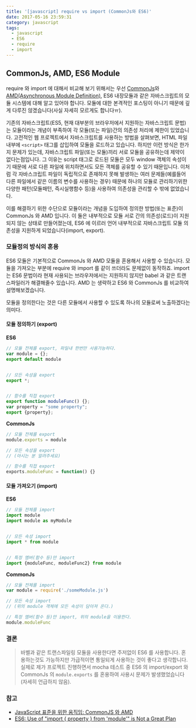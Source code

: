 ```yaml
---
title: '[javascript] require vs import (CommonJs와 ES6)'
date: 2017-05-16 23:59:31
category: javascript
tags:
  - javascript
  - ES6
  - require
  - import
---
```


## CommonJs, AMD, ES6 Module

require 와 import 에 대해서 비교해 보기 위해서는 우선 [CommonJs](http://www.commonjs.org/)와 [AMD(Asynchronous Module Definition)](https://github.com/amdjs/amdjs-api/wiki/AMD), ES6 내장모듈과 같은 자바스크립트의 모듈 시스템에 대해 알고 있어야 합니다. 모듈에 대한 본격적인 포스팅이 아니기 때문에 깊게 다루진 않겠습니다(사실 자세히 모르게도 합니다ㅠ).

기존의 자바스크립트(ES5, 현재 대부분의 브라우저에서 지원하는 자바스크립트 문법)는 모듈이라는 개념이 부족하여 각 모듈(또는 파일)간의 의존성 처리에 제한이 있었습니다. 고전적인 웹 프로젝트에서 자바스크립트를 사용하는 방법을 살펴보면, HTML 파일내부에 `<script>` 태그를 삽입하여 모듈을 로드하고 있습니다. 하지만 이런 방식은 한가지 문제가 있는데, 자바스크립트 파일(또는 모듈)끼리 서로 모듈을 공유하는데 제약이 없다는점입니다. 그 이유는 script 태그로 로드된 모듈은 모두 window 객체의 속성이기 때문에 서로 다른 파일에 위치하면서도 모든 객체를 공유할 수 있기 때문입니다. 이처럼 각 자바스크립트 파일이 독립적으로 존재하지 못해 발생하는 여러 문제들(예를들어 다른 파일에서 같은 이름의 변수를 사용하는 경우) 때문에 하나의 모듈로 관리하기위한 다양한 패턴(모듈패턴, 즉시실행함수 등)을 사용하여 의존성을 관리할 수 밖에 없었습니다.

이를 해결하기 위한 수단으로 모듈이라는 개념을 도입하여 정의한 방법(또는 표준)이 CommonJs 와 AMD 입니다. 이 둘은 내부적으로 모듈 서로 간의 의존성(로드)이 지원되지 않는 상태로 만들어졌는데, ES6 에 이르러 언어 내부적으로 자바스크립트 모듈 의존성을 지원하게 되었습니다(import, export).

### 모듈정의 방식의 혼용

ES6 모듈은 기본적으로 CommonJs 와 AMD 모듈을 혼용해서 사용할 수 있습니다. 모듈을 가져오는 부분에 require 와 import 를 같이 쓰더라도 문제없이 동작하죠. import 는 ES6 문법이라 현재 사용되는 브라우저에서는 지원하지 않지만 babel 과 같은 트랜스파일러가 해결해줄수 있습니다. AMD 는 생략하고 ES6 와 CommonJs 를 비교하여 설명해보겠습니다.

모듈을 정의한다는 것은 다른 모듈에서 사용할 수 있도록 하나의 모듈로써 노출하겠다는 의미다.

#### 모듈 정의하기 (export)

**ES6**

```javascript
// 모듈 전체를 export, 파일내 한번만 사용가능하다.
var module = {};
export default module


// 모든 속성을 export
export *;


// 함수를 직접 export
export function moduleFunc() {};
var property = "some property";
export {property};
```

**CommonJs**

```javascript
// 모듈 전체를 export
module.exports = module

// 모든 속성을 export
// (아시는 분 알려주세요)

// 함수를 직접 export
exports.moduleFunc = function() {}
```

#### 모듈 가져오기 (import)

**ES6**

```javascript
// 모듈 전체를 import
import module
import module as myModule


// 모든 속성 import
import * from module


// 특정 멤버(함수 등)만 import
import {moduleFunc, moduleFunc2} from module
```

**CommonJs**

```javascript
// 모듈 전체를 import
var module = require('./someModule.js')

// 모든 속성 import
// (위의 module 객체에 모든 속성이 담아져 온다.)

// 특정 멤버(함수 등)만 import, 위의 module을 이용한다.
module.moduleFunc
```

### 결론

> 바벨과 같은 트랜스파일링 모듈을 사용한다면 주저없이 ES6 를 사용합니다.
> 혼용하는것도 가능하지만 가급적이면 통일되게 사용하는 것이 좋다고 생각합니다.
> 실제로 제가 프로젝트 진행하면서 mocha 테스트 중 ES6 의 import/export 와 CommonJs 의 `module.exports` 를 혼용하여 사용시 문제가 발생했었습니다(자세히 언급하지 않음).

### 참고

- [JavaScript 표준을 위한 움직임: CommonJS 와 AMD](http://d2.naver.com/helloworld/12864)
- [ES6: Use of "import { property } from 'module'" is Not a Great Plan](https://www.exratione.com/2015/12/es6-use-of-import-property-from-module-is-not-a-great-plan/)
